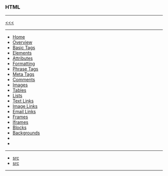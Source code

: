 
### HTML

---

[<<<](https://github.com/ttltrk/PRG/blob/master/MANUALS.MD)

---

* <a href="#">Home</a>
* <a href="#">Overview</a>
* <a href="#">Basic Tags</a>
* <a href="#">Elements</a>
* <a href="#">Attributes</a>
* <a href="#">Formatting</a>
* <a href="#">Phrase Tags</a>
* <a href="#">Meta Tags</a>
* <a href="#">Comments</a>
* <a href="#">Images</a>
* <a href="#">Tables</a>
* <a href="#">Lists</a>
* <a href="#">Text Links</a>
* <a href="#">Image Links</a>
* <a href="#">Email Links</a>
* <a href="#">Frames</a>
* <a href="#">Iframes</a>
* <a href="#">Blocks</a>
* <a href="#">Backgrounds</a>
* <a href="#"></a>
* <a href="#"></a>

---

* [src](https://www.tutorialspoint.com/html/index.htm)
* [src]()

---
